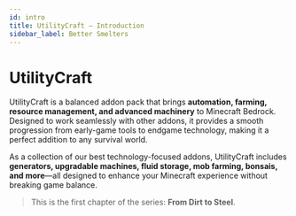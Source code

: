 ```yaml
---
id: intro
title: UtilityCraft – Introduction
sidebar_label: Better Smelters
---
```


# UtilityCraft

UtilityCraft is a balanced addon pack that brings **automation, farming, resource management, and advanced machinery** to Minecraft Bedrock.  
Designed to work seamlessly with other addons, it provides a smooth progression from early-game tools to endgame technology, making it a perfect addition to any survival world.

As a collection of our best technology-focused addons, UtilityCraft includes **generators, upgradable machines, fluid storage, mob farming, bonsais, and more**—all designed to enhance your Minecraft experience without breaking game balance.

> This is the first chapter of the series: **From Dirt to Steel**.

